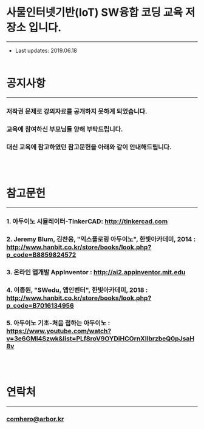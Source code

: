 # 사물인터넷기반(IoT) SW융합 코딩 교육 저장소 입니다.
----------------------------------------------------
* Last updates: 2019.06.18
<br><br>

# 공지사항
---------------------------------------------------------------
### 저작권 문제로 강의자료를 공개하지 못하게 되었습니다. 
### 교육에 참여하신 부모님들 양해 부탁드립니다.
### 대신 교육에 참고하였던 참고문헌을 아래와 같이 안내해드립니다.
<br><br>

# 참고문헌
---------------------------------------------------------------
### 1. 아두이노 시뮬레이터-TinkerCAD: http://tinkercad.com
### 2. Jeremy Blum, 김찬웅, "익스플로링 아두이노", 한빛아카데미, 2014 : http://www.hanbit.co.kr/store/books/look.php?p_code=B8859824572
### 3. 온라인 앱개발 AppInventor : http://ai2.appinventor.mit.edu
### 4. 이종원, "SWedu, 앱인벤터", 한빛아카데미, 2018 : http://www.hanbit.co.kr/store/books/look.php?p_code=B7016134956
### 5. 아두이노 기초-처음 접하는 아두이노 : https://www.youtube.com/watch?v=3e6GMI4Szwk&list=PLf8roV9OYDiHCOrnXIlbrzbeQ0pJsaH8v
<br><br>

# 연락처
---------------------------------------------------------------
### comhero@arbor.kr









